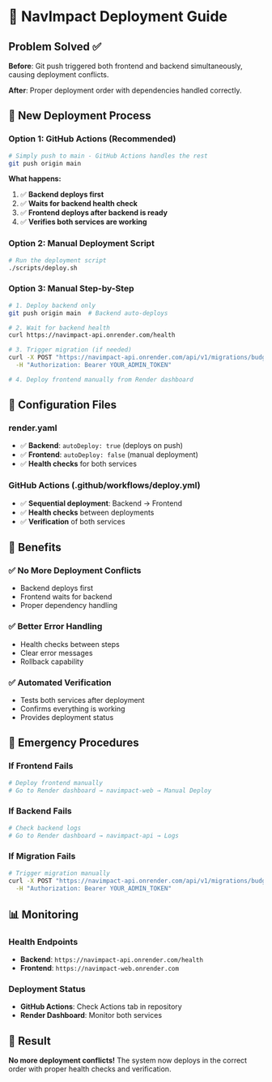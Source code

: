 # 🚀 NavImpact Deployment Guide

## Problem Solved ✅
**Before**: Git push triggered both frontend and backend simultaneously, causing deployment conflicts.

**After**: Proper deployment order with dependencies handled correctly.

## 🎯 New Deployment Process

### **Option 1: GitHub Actions (Recommended)**
```bash
# Simply push to main - GitHub Actions handles the rest
git push origin main
```

**What happens:**
1. ✅ **Backend deploys first**
2. ✅ **Waits for backend health check**
3. ✅ **Frontend deploys after backend is ready**
4. ✅ **Verifies both services are working**

### **Option 2: Manual Deployment Script**
```bash
# Run the deployment script
./scripts/deploy.sh
```

### **Option 3: Manual Step-by-Step**
```bash
# 1. Deploy backend only
git push origin main  # Backend auto-deploys

# 2. Wait for backend health
curl https://navimpact-api.onrender.com/health

# 3. Trigger migration (if needed)
curl -X POST "https://navimpact-api.onrender.com/api/v1/migrations/budget-migration" \
  -H "Authorization: Bearer YOUR_ADMIN_TOKEN"

# 4. Deploy frontend manually from Render dashboard
```

## 🔧 Configuration Files

### **render.yaml**
- ✅ **Backend**: `autoDeploy: true` (deploys on push)
- ✅ **Frontend**: `autoDeploy: false` (manual deployment)
- ✅ **Health checks** for both services

### **GitHub Actions (.github/workflows/deploy.yml)**
- ✅ **Sequential deployment**: Backend → Frontend
- ✅ **Health checks** between deployments
- ✅ **Verification** of both services

## 🎯 Benefits

### **✅ No More Deployment Conflicts**
- Backend deploys first
- Frontend waits for backend
- Proper dependency handling

### **✅ Better Error Handling**
- Health checks between steps
- Clear error messages
- Rollback capability

### **✅ Automated Verification**
- Tests both services after deployment
- Confirms everything is working
- Provides deployment status

## 🚨 Emergency Procedures

### **If Frontend Fails**
```bash
# Deploy frontend manually
# Go to Render dashboard → navimpact-web → Manual Deploy
```

### **If Backend Fails**
```bash
# Check backend logs
# Go to Render dashboard → navimpact-api → Logs
```

### **If Migration Fails**
```bash
# Trigger migration manually
curl -X POST "https://navimpact-api.onrender.com/api/v1/migrations/budget-migration" \
  -H "Authorization: Bearer YOUR_ADMIN_TOKEN"
```

## 📊 Monitoring

### **Health Endpoints**
- **Backend**: `https://navimpact-api.onrender.com/health`
- **Frontend**: `https://navimpact-web.onrender.com`

### **Deployment Status**
- **GitHub Actions**: Check Actions tab in repository
- **Render Dashboard**: Monitor both services

## 🎉 Result

**No more deployment conflicts!** The system now deploys in the correct order with proper health checks and verification. 